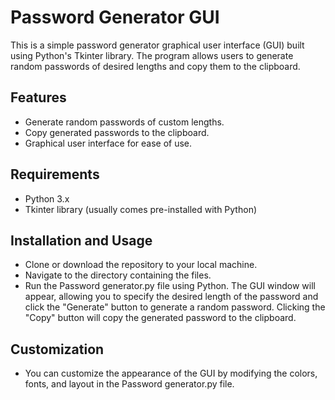 # Password Generator GUI
This is a simple password generator graphical user interface (GUI) built using Python's Tkinter library. The program allows users to generate random passwords of desired lengths and copy them to the clipboard.

## Features
  - Generate random passwords of custom lengths.
  - Copy generated passwords to the clipboard.
  - Graphical user interface for ease of use.
## Requirements
  - Python 3.x
  - Tkinter library (usually comes pre-installed with Python)
## Installation and Usage
  - Clone or download the repository to your local machine.
  - Navigate to the directory containing the files.
  - Run the Password generator.py file using Python.
   The GUI window will appear, allowing you to specify the desired length of the password and click the "Generate" button to 
   generate a random password. Clicking the "Copy" button will copy the generated password to the clipboard.
## Customization
  - You can customize the appearance of the GUI by modifying the colors, fonts, and layout in the Password generator.py file.
